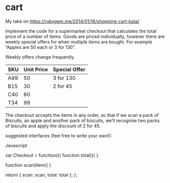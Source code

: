 # cart
My take on https://rubygem.me/2014/01/16/shopping-cart-kata/

Implement the code for a supermarket checkout that calculates the total price of a number of items. Goods are priced individually, however there are weekly special offers for when multiple items are bought. For example “Apples are 50 each or 3 for 130”.

Weekly offers change frequently.

|SKU   |Unit Price   |Special Offer   |
|------|-------------|----------------|          
|A99   |	         50|       3 for 130|
|B15   |	         30|        2 for 45|
|C40   |	         60|              	|
|T34   |   	       99|                |	

The checkout accepts the items in any order, so that if we scan a pack of Biscuits, an apple and another pack of biscuits, we’ll recognise two packs of biscuits and apply the discount of 2 for 45.

suggested interfaces (feel free to write your own!):

Javascript

var Checkout = function(){
  function total(){
  }
   
  function scan(item){
  }
 
  return {
    scan: scan,
    total: total
  };
};
